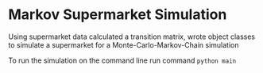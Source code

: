 # Markov Supermarket Simulation

Using supermarket data calculated a transition matrix, wrote object classes to simulate a supermarket for a Monte-Carlo-Markov-Chain simulation

To run the simulation on the command line run command `python main`
